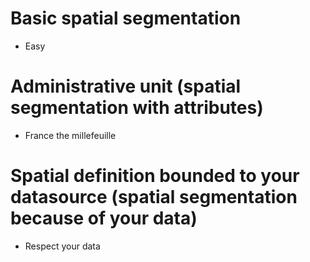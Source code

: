 # Basic spatial segmentation
* Easy

# Administrative unit (spatial segmentation with attributes)
* France the millefeuille

# Spatial definition bounded to your datasource (spatial segmentation because of your data)
* Respect your data

